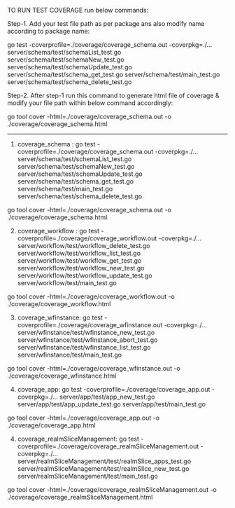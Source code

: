TO RUN TEST COVERAGE run below commands:

Step-1. Add your test file path as per package ans also modify name according to package name:

go test -coverprofile=./coverage/coverage_schema.out -coverpkg=./... server/schema/test/schemaList_test.go server/schema/test/schemaNew_test.go server/schema/test/schemaUpdate_test.go server/schema/test/schema_get_test.go server/schema/test/main_test.go server/schema/test/schema_delete_test.go

Step-2. After step-1 run this command to generate html file of coverage  & modify your file path within below command accordingly:

go tool cover -html=./coverage/coverage_schema.out -o ./coverage/coverage_schema.html

_________________________________________________________________________________________

1. coverage_schema :
go test -coverprofile=./coverage/coverage_schema.out -coverpkg=./... server/schema/test/schemaList_test.go server/schema/test/schemaNew_test.go server/schema/test/schemaUpdate_test.go server/schema/test/schema_get_test.go server/schema/test/main_test.go server/schema/test/schema_delete_test.go

go tool cover -html=./coverage/coverage_schema.out -o ./coverage/coverage_schema.html


2. coverage_workflow :
go test -coverprofile=./coverage/coverage_workflow.out -coverpkg=./... server/workflow/test/workflow_delete_test.go server/workflow/test/workflow_list_test.go server/workflow/test/workflow_get_test.go server/workflow/test/workflow_new_test.go server/workflow/test/workflow_update_test.go server/workflow/test/main_test.go

go tool cover -html=./coverage/coverage_workflow.out -o ./coverage/coverage_workflow.html 


3. coverage_wfinstance:
go test -coverprofile=./coverage/coverage_wfinstance.out -coverpkg=./... server/wfinstance/test/wfinstance_new_test.go  server/wfinstance/test/wfinstance_abort_test.go server/wfinstance/test/wfinstance_list_test.go   server/wfinstance/test/main_test.go

go tool cover -html=./coverage/coverage_wfinstance.out -o ./coverage/coverage_wfinstance.html 

4. coverage_app:
go test -coverprofile=./coverage/coverage_app.out -coverpkg=./... server/app/test/app_new_test.go server/app/test/app_update_test.go server/app/test/main_test.go

go tool cover -html=./coverage/coverage_app.out -o ./coverage/coverage_app.html 

4. coverage_realmSliceManagement:
go test -coverprofile=./coverage/coverage_realmSliceManagement.out -coverpkg=./... server/realmSliceManagement/test/realmSlice_apps_test.go server/realmSliceManagement/test/realmSlice_new_test.go server/realmSliceManagement/test/main_test.go

go tool cover -html=./coverage/coverage_realmSliceManagement.out -o ./coverage/coverage_realmSliceManagement.html 